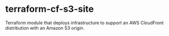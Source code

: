 # terraform-cf-s3-site
Terraform module that deploys infrastructure to support an AWS CloudFront distribution with an Amazon S3 origin.